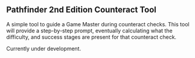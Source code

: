 ## Pathfinder 2nd Edition Counteract Tool

A simple tool to guide a Game Master during counteract checks. This tool will provide a step-by-step prompt, eventually calculating what the difficulty, and success stages are present for that counteract check.

Currently under development.